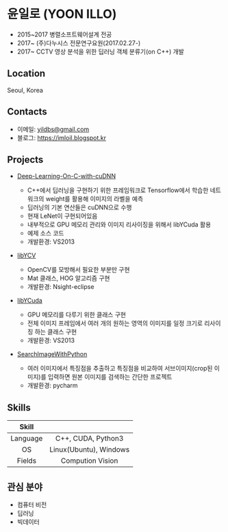 # 윤일로 (YOON ILLO)
- 2015~2017 병렬소프트웨어설계 전공
- 2017~		(주)다누시스 전문연구요원(2017.02.27-)
- 2017~ 	CCTV 영상 분석을 위한 딥러닝 객체 분류기(on C++) 개발

## Location
Seoul, Korea

## Contacts
- 이메일: yildbs@gmail.com
- 블로그: https://imloil.blogspot.kr

## Projects
- [Deep-Learning-On-C-with-cuDNN](https://github.com/yildbs/Deep-Leaning-On-C-with-cuDNN)
	- C++에서 딥러닝을 구현하기 위한 프레임워크로 Tensorflow에서 학습한 네트워크의 weight를 활용해 이미지의 라벨을 예측
	- 딥러닝의 기본 연산들은 cuDNN으로 수행
	- 현재 LeNet이 구현되어있음
	- 내부적으로 GPU 메모리 관리와 이미지 리사이징을 위해서 libYCuda 활용
	- 예제 소스 코드
	- 개발환경: VS2013

- [libYCV](https://github.com/yildbs/libYCV)
	- OpenCV를 모방해서 필요한 부분만 구현
	- Mat 클래스, HOG 알고리즘 구현
	- 개발환경: Nsight-eclipse

- [libYCuda](https://github.com/yildbs/libYCuda)
	- GPU 메모리를 다루기 위한 클래스 구현
	- 전체 이미지 프레임에서 여러 개의 원하는 영역의 이미지를 일정 크기로 리사이징 하는 클래스 구현
	- 개발환경: VS2013

- [SearchImageWithPython](https://github.com/yildbs/SearchImageWithPython)
	- 여러 이미지에서 특징점을 추출하고 특징점을 비교하여 서브이미지(crop된 이미지)를 입력하면 원본 이미지를 검색하는 간단한 프로젝트
	- 개발환경: pycharm

## Skills
|	Skill	|					  	 	|
| :-------: | :-----------------------:	|
| Language  | C++, CUDA, Python3		|
| OS		| Linux(Ubuntu), Windows	|
| Fields	| Compution Vision 			|

## 관심 분야
- 컴퓨터 비전
- 딥러닝
- 빅데이터
